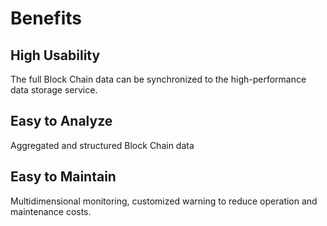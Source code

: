 # Benefits
## High Usability
The full Block Chain data can be synchronized to the high-performance data storage service.

## Easy to Analyze
Aggregated and structured Block Chain data

## Easy to Maintain 
Multidimensional monitoring, customized warning to reduce operation and maintenance costs.
